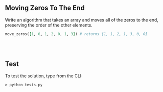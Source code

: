 ## Moving Zeros To The End

<p align="justify">


Write an algorithm that takes an array and moves all of the zeros to the end, preserving the order of the other elements.

```ruby
move_zeros([1, 0, 1, 2, 0, 1, 3]) # returns [1, 1, 2, 1, 3, 0, 0]
```
<br/><br/>


## Test
To test the solution, type from the CLI:   
	
	> python tests.py  

</p>

